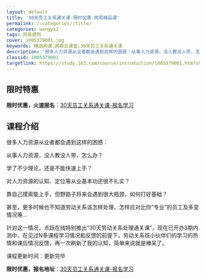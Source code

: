 ```yaml
---
layout: default
title: '30天员工关系通关课-限时优惠-网易精品课'
permalink: /:categories/:title/
categories: wangyi2
tags: 网易提供
cover: 1005379001.jpg
keywords: 精选网课,网易云课堂,30天员工关系通关课
description: '很多人力资源从业者都会遇到这样的困惑：从事人力资源，没人教没人带，怎么办？学了不少理论，还是不能快速上手？对人力资源的认'
classid: 1005379001
targetlink: https://study.163.com/course/introduction/1005379001.htm?share=1&shareId=1025206652&utm_campaign=share&utm_medium=iphoneShare&utm_source=&utm_u=1025206652
---
```


## 限时特惠

**限时优惠，火速报名**：[30天员工关系通关课-报名学习](https://study.163.com/course/introduction/1005379001.htm?share=1&shareId=1025206652&utm_campaign=share&utm_medium=iphoneShare&utm_source=&utm_u=1025206652)

## 课程介绍

很多人力资源从业者都会遇到这样的困惑：



从事人力资源，没人教没人带，怎么办？

学了不少理论，还是不能快速上手？

对人力资源的认知、定位等从业基本功还很不扎实？

靠自己摸索能上手，但野路子将来会遇到很大瓶颈，如何打好基础？

甚至，更多时候也不知道劳动关系该怎样处理、怎样应对比你“专业”的员工及多变情况等…



针对这一情况，点跃在线特别推出“30天劳动关系处理通关课”，现在已开办3期内测中，在见过N多课程学习情况和反馈的前提下，劳动关系班小伙伴们的学习的热情和课后情况反馈，再一次刷新了我的认知，简单来说就是棒呆了。



课程更新时间：更新完毕

**限时优惠，报名地址**：[30天员工关系通关课-报名学习](https://study.163.com/course/introduction/1005379001.htm?share=1&shareId=1025206652&utm_campaign=share&utm_medium=iphoneShare&utm_source=&utm_u=1025206652)

